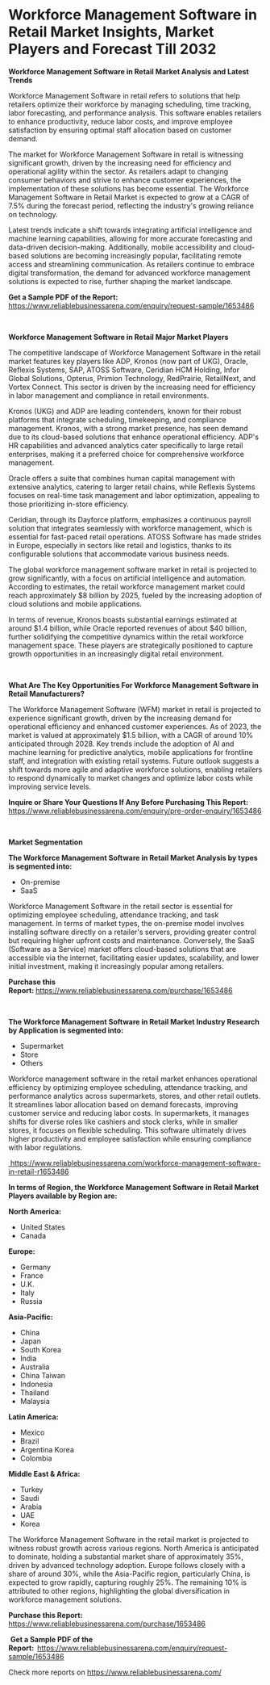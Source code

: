 <p><h1>Workforce Management Software in Retail Market Insights, Market Players and Forecast Till 2032</h1></p><p><strong>Workforce Management Software in Retail Market Analysis and Latest Trends</strong></p>
<p><p>Workforce Management Software in retail refers to solutions that help retailers optimize their workforce by managing scheduling, time tracking, labor forecasting, and performance analysis. This software enables retailers to enhance productivity, reduce labor costs, and improve employee satisfaction by ensuring optimal staff allocation based on customer demand. </p><p>The market for Workforce Management Software in retail is witnessing significant growth, driven by the increasing need for efficiency and operational agility within the sector. As retailers adapt to changing consumer behaviors and strive to enhance customer experiences, the implementation of these solutions has become essential. The Workforce Management Software in Retail Market is expected to grow at a CAGR of 7.5% during the forecast period, reflecting the industry's growing reliance on technology.</p><p>Latest trends indicate a shift towards integrating artificial intelligence and machine learning capabilities, allowing for more accurate forecasting and data-driven decision-making. Additionally, mobile accessibility and cloud-based solutions are becoming increasingly popular, facilitating remote access and streamlining communication. As retailers continue to embrace digital transformation, the demand for advanced workforce management solutions is expected to rise, further shaping the market landscape.</p></p>
<p><strong>Get a Sample PDF of the Report:&nbsp;</strong> <a href="https://www.reliablebusinessarena.com/enquiry/request-sample/1653486?utm_campaign=3222&utm_medium=2&utm_source=Github&utm_content=ia&utm_term=08032025&utm_id=workforce-management-software-in-retail">https://www.reliablebusinessarena.com/enquiry/request-sample/1653486</a></p>
<p>&nbsp;</p>
<p><strong>Workforce Management Software in Retail Major Market Players</strong></p>
<p><p>The competitive landscape of Workforce Management Software in the retail market features key players like ADP, Kronos (now part of UKG), Oracle, Reflexis Systems, SAP, ATOSS Software, Ceridian HCM Holding, Infor Global Solutions, Opterus, Primion Technology, RedPrairie, RetailNext, and Vortex Connect. This sector is driven by the increasing need for efficiency in labor management and compliance in retail environments.</p><p>Kronos (UKG) and ADP are leading contenders, known for their robust platforms that integrate scheduling, timekeeping, and compliance management. Kronos, with a strong market presence, has seen demand due to its cloud-based solutions that enhance operational efficiency. ADP's HR capabilities and advanced analytics cater specifically to large retail enterprises, making it a preferred choice for comprehensive workforce management.</p><p>Oracle offers a suite that combines human capital management with extensive analytics, catering to larger retail chains, while Reflexis Systems focuses on real-time task management and labor optimization, appealing to those prioritizing in-store efficiency.</p><p>Ceridian, through its Dayforce platform, emphasizes a continuous payroll solution that integrates seamlessly with workforce management, which is essential for fast-paced retail operations. ATOSS Software has made strides in Europe, especially in sectors like retail and logistics, thanks to its configurable solutions that accommodate various business needs.</p><p>The global workforce management software market in retail is projected to grow significantly, with a focus on artificial intelligence and automation. According to estimates, the retail workforce management market could reach approximately $8 billion by 2025, fueled by the increasing adoption of cloud solutions and mobile applications.</p><p>In terms of revenue, Kronos boasts substantial earnings estimated at around $1.4 billion, while Oracle reported revenues of about $40 billion, further solidifying the competitive dynamics within the retail workforce management space. These players are strategically positioned to capture growth opportunities in an increasingly digital retail environment.</p></p>
<p>&nbsp;</p>
<p><strong>What Are The Key Opportunities For Workforce Management Software in Retail Manufacturers?</strong></p>
<p><p>The Workforce Management Software (WFM) market in retail is projected to experience significant growth, driven by the increasing demand for operational efficiency and enhanced customer experiences. As of 2023, the market is valued at approximately $1.5 billion, with a CAGR of around 10% anticipated through 2028. Key trends include the adoption of AI and machine learning for predictive analytics, mobile applications for frontline staff, and integration with existing retail systems. Future outlook suggests a shift towards more agile and adaptive workforce solutions, enabling retailers to respond dynamically to market changes and optimize labor costs while improving service levels.</p></p>
<p><strong>Inquire or Share Your Questions If Any Before Purchasing This Report:</strong> <a href="https://www.reliablebusinessarena.com/enquiry/pre-order-enquiry/1653486?utm_campaign=3222&utm_medium=2&utm_source=Github&utm_content=ia&utm_term=08032025&utm_id=workforce-management-software-in-retail">https://www.reliablebusinessarena.com/enquiry/pre-order-enquiry/1653486</a></p>
<p>&nbsp;</p>
<p><strong>Market Segmentation</strong></p>
<p><strong>The Workforce Management Software in Retail Market Analysis by types is segmented into:</strong></p>
<p><ul><li>On-premise</li><li>SaaS</li></ul></p>
<p><p>Workforce Management Software in the retail sector is essential for optimizing employee scheduling, attendance tracking, and task management. In terms of market types, the on-premise model involves installing software directly on a retailer's servers, providing greater control but requiring higher upfront costs and maintenance. Conversely, the SaaS (Software as a Service) market offers cloud-based solutions that are accessible via the internet, facilitating easier updates, scalability, and lower initial investment, making it increasingly popular among retailers.</p></p>
<p><strong>Purchase this Report:&nbsp;</strong><a href="https://www.reliablebusinessarena.com/purchase/1653486?utm_campaign=3222&utm_medium=2&utm_source=Github&utm_content=ia&utm_term=08032025&utm_id=workforce-management-software-in-retail">https://www.reliablebusinessarena.com/purchase/1653486</a></p>
<p>&nbsp;</p>
<p><strong>The Workforce Management Software in Retail Market Industry Research by Application is segmented into:</strong></p>
<p><ul><li>Supermarket</li><li>Store</li><li>Others</li></ul></p>
<p><p>Workforce management software in the retail market enhances operational efficiency by optimizing employee scheduling, attendance tracking, and performance analytics across supermarkets, stores, and other retail outlets. It streamlines labor allocation based on demand forecasts, improving customer service and reducing labor costs. In supermarkets, it manages shifts for diverse roles like cashiers and stock clerks, while in smaller stores, it focuses on flexible scheduling. This software ultimately drives higher productivity and employee satisfaction while ensuring compliance with labor regulations.</p></p>
<p><a href="https://www.reliablebusinessarena.com/workforce-management-software-in-retail-r1653486?utm_campaign=3222&utm_medium=2&utm_source=Github&utm_content=ia&utm_term=08032025&utm_id=workforce-management-software-in-retail">&nbsp;https://www.reliablebusinessarena.com/workforce-management-software-in-retail-r1653486</a></p>
<p><strong>In terms of Region, the Workforce Management Software in Retail Market Players available by Region are:</strong></p>
<p>
    <p> <strong> North America: </strong>
        <ul>
            <li>United States</li>
            <li>Canada</li>
        </ul>
        </p> 
    <p> <strong> Europe: </strong>
        <ul>
            <li>Germany</li>
            <li>France</li>
            <li>U.K.</li>
            <li>Italy</li>
            <li>Russia</li>
        </ul>
        </p> 
    <p> <strong> Asia-Pacific: </strong>
        <ul>
            <li>China</li>
            <li>Japan</li>
            <li>South Korea</li>
            <li>India</li>
            <li>Australia</li>
            <li>China Taiwan</li>
            <li>Indonesia</li>
            <li>Thailand</li>
            <li>Malaysia</li>
        </ul>
        </p> 
    <p> <strong> Latin America: </strong>
        <ul>
            <li>Mexico</li>
            <li>Brazil</li>
            <li>Argentina Korea</li>
            <li>Colombia</li>
        </ul>
        </p> 
    <p> <strong> Middle East & Africa: </strong>
        <ul>
            <li>Turkey</li>
            <li>Saudi</li>
            <li>Arabia</li>
            <li>UAE</li>
            <li>Korea</li>
        </ul>
    </p>
    </p>
<p><p>The Workforce Management Software in the retail market is projected to witness robust growth across various regions. North America is anticipated to dominate, holding a substantial market share of approximately 35%, driven by advanced technology adoption. Europe follows closely with a share of around 30%, while the Asia-Pacific region, particularly China, is expected to grow rapidly, capturing roughly 25%. The remaining 10% is attributed to other regions, highlighting the global diversification in workforce management solutions.</p></p>
<p><strong>Purchase this Report: </strong><a href="https://www.reliablebusinessarena.com/purchase/1653486?utm_campaign=3222&utm_medium=2&utm_source=Github&utm_content=ia&utm_term=08032025&utm_id=workforce-management-software-in-retail">https://www.reliablebusinessarena.com/purchase/1653486</a></p>
<p>&nbsp;<strong>Get a Sample PDF of the Report:&nbsp;&nbsp;</strong><a href="https://www.reliablebusinessarena.com/enquiry/request-sample/1653486?utm_campaign=3222&utm_medium=2&utm_source=Github&utm_content=ia&utm_term=08032025&utm_id=workforce-management-software-in-retail">https://www.reliablebusinessarena.com/enquiry/request-sample/1653486</a></p>
<p><strong></strong></p>
<p>Check more reports on <a href="https://www.reliablebusinessarena.com/?utm_campaign=3222&utm_medium=2&utm_source=Github&utm_content=ia&utm_term=08032025&utm_id=workforce-management-software-in-retail">https://www.reliablebusinessarena.com/</a></p>